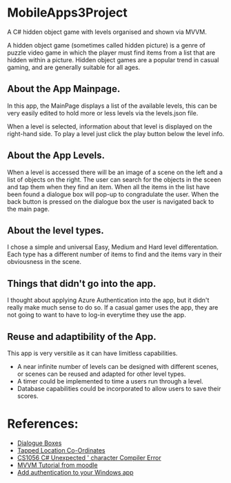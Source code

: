 # MobileApps3Project

A C# hidden object game with levels organised and shown via MVVM.

A hidden object game (sometimes called hidden picture) is a genre of puzzle video game in which the player must find items from a list that are hidden within a picture. 
Hidden object games are a popular trend in casual gaming, and are generally suitable for all ages.

## About the App Mainpage.
In this app, the MainPage displays a list of the available levels, this can be very easily edited to hold more or less levels via the levels.json file.

When a level is selected, information about that level is displayed on the right-hand side.
To play a level just click the play button below the level info.

## About the App Levels.
When a level is accessed there will be an image of a scene on the left and a list of objects on the right.
The user can search for the objects in the sceen and tap them when they find an item.
When all the items in the list have been found a dialogue box will pop-up to congradulate the user.
When the back button is pressed on the dialogue box the user is navigated back to the main page. 

## About the level types.
I chose a simple and universal Easy, Medium and Hard level differentation.
Each type has a different number of items to find and the items vary in their obviousness in the scene.

## Things that didn't go into the app.
I thought about applying Azure Authentication into the app, but it didn't really make much sense to do so. If a casual gamer uses the app, they are not going to want to have to log-in everytime they use the app.

## Reuse and adaptibility of the App.
This app is very versitile as it can have limitless capabilities.
- A near infinite number of levels can be designed with different scenes, or scenes can be reused and adapted for other level types.
- A timer could be implemented to time a users run through a level.
- Database capabilities could be incorporated to allow users to save their scores.

# References:
- [Dialogue Boxes](https://msdn.microsoft.com/library/windows/apps/br208674)
- [Tapped Location Co-Ordinates](http://stackoverflow.com/questions/13674162/setting-position-of-a-uielement-for-a-windows-8-xaml-app)
- [CS1056  C# Unexpected ' character Compiler Error](https://msdn.microsoft.com/en-us/library/59k0x971.aspx)
- [MVVM Tutorial from moodle](https://learnonline.gmit.ie/pluginfile.php/177769/mod_resource/content/0/LAB2b-Problems.pdf)
- [Add authentication to your Windows app](https://docs.microsoft.com/en-us/azure/app-service-mobile/app-service-mobile-windows-store-dotnet-get-started-users)
